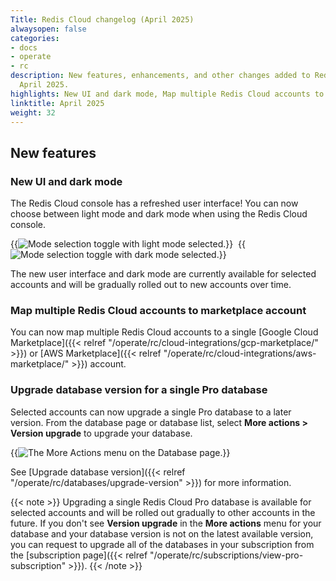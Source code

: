 ```yaml
---
Title: Redis Cloud changelog (April 2025)
alwaysopen: false
categories:
- docs
- operate
- rc
description: New features, enhancements, and other changes added to Redis Cloud during
  April 2025.
highlights: New UI and dark mode, Map multiple Redis Cloud accounts to marketplace account, Upgrade database version for a single Pro database
linktitle: April 2025
weight: 32
---
```


## New features

### New UI and dark mode

The Redis Cloud console has a refreshed user interface! You can now choose between light mode and dark mode when using the Redis Cloud console.

{{<image filename="images/rc/mode-select-light.png#no-click" alt="Mode selection toggle with light mode selected." class="inline" >}}&nbsp;
{{<image filename="images/rc/mode-select-dark.png#no-click" alt="Mode selection toggle with dark mode selected." class="inline" >}}

The new user interface and dark mode are currently available for selected accounts and will be gradually rolled out to new accounts over time.

### Map multiple Redis Cloud accounts to marketplace account

You can now map multiple Redis Cloud accounts to a single [Google Cloud Marketplace]({{< relref "/operate/rc/cloud-integrations/gcp-marketplace/" >}}) or [AWS Marketplace]({{< relref "/operate/rc/cloud-integrations/aws-marketplace/" >}}) account.

### Upgrade database version for a single Pro database

Selected accounts can now upgrade a single Pro database to a later version. From the database page or database list, select **More actions > Version upgrade** to upgrade your database.

{{<image filename="images/rc/databases-more-actions-menu.png" alt="The More Actions menu on the Database page." >}}

See [Upgrade database version]({{< relref "/operate/rc/databases/upgrade-version" >}}) for more information.

{{< note >}}
Upgrading a single Redis Cloud Pro database is available for selected accounts and will be rolled out gradually to other accounts in the future. If you don't see **Version upgrade** in the **More actions** menu for your database and your database version is not on the latest available version, you can request to upgrade all of the databases in your subscription from the [subscription page]({{< relref "/operate/rc/subscriptions/view-pro-subscription" >}}).
{{< /note >}}
